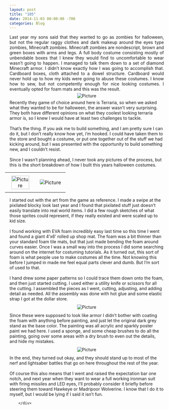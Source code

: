 ```yaml
---
layout: post
title: "105"
date: 2014-11-03 00:00:00 -700
categories: Blog
---
```


<div class="blog-content">
				<div class="paragraph" style="text-align:justify;"><span style=""><span style="">Last year my sons said that they wanted to go as zombies for halloween, but not the regular raggy clothes and dark makeup around the eyes type zombies, Minecraft zombies. Minecraft zombies are nondescript, brown and green boxes with arms and legs. A full body costume consisting mostly of unbendable boxes that I knew they would find to uncomfortable to wear wasn&rsquo;t going to happen. I managed to talk them down to a set of diamond Minecraft armor. I didn&rsquo;t know exactly how I was going to accomplish that. Cardboard boxes, cloth attached to a dowel structure. Cardboard would never hold up to how my kids were going to abuse these costumes. I know how to sew, but not competently enough for nice looking costumes. I eventually opted for foam mats and this was the result.</span></span><span style=""><br></span></div>  <div><div class="wsite-image wsite-image-border-none " style="padding-top:5px;padding-bottom:5px;margin-left:15px;margin-right:15px;text-align:center"> <a> <img src="/uploads/1/1/9/3/11936545/1415042576.png" alt="Picture" style="width:auto;max-width:100%"> </a> <div style="display:block;font-size:90%"></div> </div></div>  <div class="paragraph" style="text-align:left;"><span style="">Recently they game of choice around here is Terraria, so when we asked what they wanted to be for halloween, the answer wasn&rsquo;t very surprising. They both have different opinions on what they coolest looking terraria armor is, so I knew I would have at least two challenges to tackle.&nbsp;</span><br><span style=""></span><br><span style=""></span><span style="">That&rsquo;s the thing. If you ask me to build something, and I am pretty sure I can do it, but I don&rsquo;t really know how yet, i&rsquo;m hooked. I could have taken them to the store and bought a costume, or put one together out of the stuff we had kicking around, but I was presented with the opportunity to build something new, and I couldn&rsquo;t resist.&nbsp;</span><br><span style=""></span><br><span style=""></span><span style="">Since I wasn&rsquo;t planning ahead, I never took any pictures of the process, but this is the short breakdown of how I built this years halloween costumes.</span><span style=""><br></span></div>  <div><div class="wsite-multicol"><div class="wsite-multicol-table-wrap" style="margin:0 -15px;"> 	<table class="wsite-multicol-table"> 		<tbody class="wsite-multicol-tbody"> 			<tr class="wsite-multicol-tr"> 				<td class="wsite-multicol-col" style="width:50%; padding:0 15px;"> 					 						  <div><div class="wsite-image wsite-image-border-none " style="padding-top:10px;padding-bottom:10px;margin-left:0;margin-right:0;text-align:center"> <a> <img src="/uploads/1/1/9/3/11936545/1376566_orig.png" alt="Picture" style="width:100%;max-width:58px"> </a> <div style="display:block;font-size:90%"></div> </div></div>   					 				</td>				<td class="wsite-multicol-col" style="width:50%; padding:0 15px;"> 					 						  <div><div class="wsite-image wsite-image-border-thin " style="padding-top:10px;padding-bottom:10px;margin-left:0;margin-right:0;text-align:center"> <a> <img src="/uploads/1/1/9/3/11936545/809215_orig.png" alt="Picture" style="width:auto;max-width:100%"> </a> <div style="display:block;font-size:90%"></div> </div></div>   					 				</td>			</tr> 		</tbody> 	</table> </div></div></div>  <div class="paragraph" style="text-align:left;">I started out with the art from the game as reference. I made a swipe at the pixilated blocky look last year and I found that pixilated stuff just doesn&rsquo;t easily translate into real world items. I did a few rough sketches of what those sprites could represent, if they really existed and were scaled up to kid size.&nbsp;<br><br>I found working with EVA foam incredibly easy last time so this time I went and found a giant 4&rsquo;x6&rsquo; rolled up shop mat. The foam was a bit thinner than your standard foam tile mats, but that just made bending the foam around curves easier. Once I was a small way into the process I did some searching around on the internet for costuming tutorials. As it turned out, this sort of foam is what people use to make costumes all the time. Not knowing this before I jumped in made me feel equal parts clever and dumb. But I&rsquo;m sort of used to that.<br><br>I hand drew some paper patterns so I could trace them down onto the foam, and then just started cutting. I used either a utility knife or scissors for all the cutting. I assembled the pieces as I went, cutting, adjusting, and adding detail as needed. All the assembly was done with hot glue and some elastic strap I got at the dollar store.<br></div>  <div><div class="wsite-image wsite-image-border-none " style="padding-top:10px;padding-bottom:10px;margin-left:0;margin-right:0;text-align:center"> <a> <img src="/uploads/1/1/9/3/11936545/1415043163.png" alt="Picture" style="width:auto;max-width:100%"> </a> <div style="display:block;font-size:90%"></div> </div></div>  <div class="paragraph" style="text-align:left;">Since these were supposed to look like armor I didn&rsquo;t bother with coating the foam with anything before painting, and just let the original dark grey stand as the base color. The painting was all acrylic and sparkly poster paint we had here. I used a sponge, and some cheap brushes to do all the painting, going over some areas with a dry brush to even out the details, and hide my mistakes.&nbsp;<br></div>  <div><div class="wsite-image wsite-image-border-none " style="padding-top:10px;padding-bottom:10px;margin-left:0;margin-right:0;text-align:center"> <a> <img src="/uploads/1/1/9/3/11936545/1415043258.png" alt="Picture" style="width:auto;max-width:100%"> </a> <div style="display:block;font-size:90%"></div> </div></div>  <div class="paragraph" style="text-align:left;">In the end, they turned out okay, and they should stand up to most of the nerf and lightsaber battles that go on here throughout the rest of the year.<br><br>Of course this also means that I went and raised the expectation bar one notch, and next year when they want to wear a full working ironman suit with firing missiles and LED eyes, I&rsquo;ll probably consider it briefly before steering them toward Hawkeye or Madripoor Wolverine. I know that I do it to myself, but I would be lying if I said it isn&rsquo;t fun.<br></div>

		</div>
        